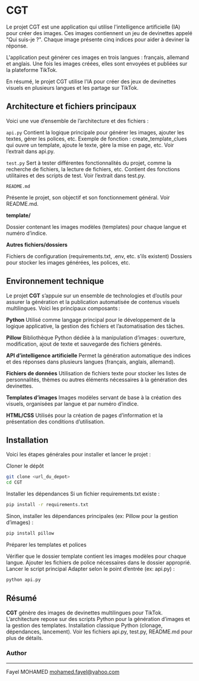 # CGT
Le projet CGT est une application qui utilise l'intelligence artificielle (IA) pour créer des images. Ces images contiennent un jeu de devinettes appelé "Qui suis-je ?". Chaque image présente cinq indices pour aider à deviner la réponse.

L'application peut générer ces images en trois langues : français, allemand et anglais. Une fois les images créées, elles sont envoyées et publiées sur la plateforme TikTok.

En résumé, le projet CGT utilise l'IA pour créer des jeux de devinettes visuels en plusieurs langues et les partage sur TikTok.

## Architecture et fichiers principaux
Voici une vue d’ensemble de l’architecture et des fichiers :

`api.py`
Contient la logique principale pour générer les images, ajouter les textes, gérer les polices, etc.
Exemple de fonction : create_template_clues qui ouvre un template, ajoute le texte, gère la mise en page, etc.
Voir l’extrait dans api.py.

`test.py`
Sert à tester différentes fonctionnalités du projet, comme la recherche de fichiers, la lecture de fichiers, etc.
Contient des fonctions utilitaires et des scripts de test.
Voir l’extrait dans test.py.

`README.md`

Présente le projet, son objectif et son fonctionnement général.
Voir README.md.

**template/**

Dossier contenant les images modèles (templates) pour chaque langue et numéro d’indice.

**Autres fichiers/dossiers**

Fichiers de configuration (requirements.txt, .env, etc. s’ils existent)
Dossiers pour stocker les images générées, les polices, etc.

## Environnement technique

Le projet **CGT** s’appuie sur un ensemble de technologies et d’outils pour assurer la génération et la publication automatisée de contenus visuels multilingues.
Voici les principaux composants :

**Python**
Utilisé comme langage principal pour le développement de la logique applicative, la gestion des fichiers et l’automatisation des tâches.

**Pillow**
Bibliothèque Python dédiée à la manipulation d’images : ouverture, modification, ajout de texte et sauvegarde des fichiers générés.

**API d’intelligence artificielle**
Permet la génération automatique des indices et des réponses dans plusieurs langues (français, anglais, allemand).

**Fichiers de données**
Utilisation de fichiers texte pour stocker les listes de personnalités, thèmes ou autres éléments nécessaires à la génération des devinettes.

**Templates d’images**
Images modèles servant de base à la création des visuels, organisées par langue et par numéro d’indice.

**HTML/CSS**
Utilisés pour la création de pages d’information et la présentation des conditions d’utilisation.

## Installation

Voici les étapes générales pour installer et lancer le projet :

Cloner le dépôt

```sh
git clone <url_du_depot>
cd CGT
```

Installer les dépendances Si un fichier requirements.txt existe :

```sh
pip install -r requirements.txt
```

Sinon, installer les dépendances principales (ex: Pillow pour la gestion d’images) :

```sh
pip install pillow
```

Préparer les templates et polices

Vérifier que le dossier template contient les images modèles pour chaque langue.
Ajouter les fichiers de police nécessaires dans le dossier approprié.
Lancer le script principal Adapter selon le point d’entrée (ex: api.py) :
```sh
python api.py
```

## Résumé

**CGT** génère des images de devinettes multilingues pour TikTok.
L’architecture repose sur des scripts Python pour la génération d’images et la gestion des templates.
Installation classique Python (clonage, dépendances, lancement).
Voir les fichiers api.py, test.py, README.md pour plus de détails.

### Author
 ---
Fayel MOHAMED mohamed.fayel@yahoo.com